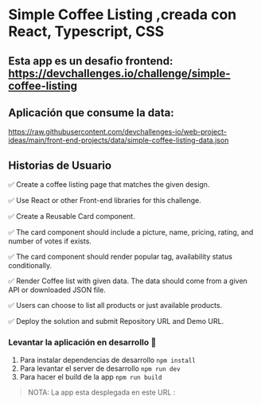 # Simple Coffee Listing ,creada con React, Typescript, CSS

## Esta app es un desafio frontend: https://devchallenges.io/challenge/simple-coffee-listing

## Aplicación que consume la data:

https://raw.githubusercontent.com/devchallenges-io/web-project-ideas/main/front-end-projects/data/simple-coffee-listing-data.json

## Historias de Usuario

✅ Create a coffee listing page that matches the given design.

✅ Use React or other Front-end libraries for this challenge.

✅ Create a Reusable Card component.

✅ The card component should include a picture, name, pricing, rating, and number of votes if exists.

✅ The card component should render popular tag, availability status conditionally.

✅ Render Coffee list with given data. The data should come from a given API or downloaded JSON file.

✅ Users can choose to list all products or just available products.

✅ Deploy the solution and submit Repository URL and Demo URL.

### Levantar la aplicación en desarrollo 🚀

1. Para instalar dependencias de desarrollo `npm install`
2. Para levantar el server de desarrollo `npm run dev`
3. Para hacer el build de la app `npm run build`

> NOTA: La app esta desplegada en este URL :

